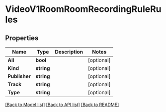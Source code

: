 # VideoV1RoomRoomRecordingRuleRules

## Properties

Name | Type | Description | Notes
------------ | ------------- | ------------- | -------------
**All** | **bool** |  |[optional] 
**Kind** | **string** |  |[optional] 
**Publisher** | **string** |  |[optional] 
**Track** | **string** |  |[optional] 
**Type** | **string** |  |[optional] 

[[Back to Model list]](../README.md#documentation-for-models) [[Back to API list]](../README.md#documentation-for-api-endpoints) [[Back to README]](../README.md)



